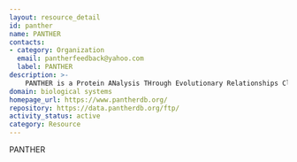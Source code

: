```yaml
---
layout: resource_detail
id: panther
name: PANTHER
contacts:
- category: Organization
  email: pantherfeedback@yahoo.com
  label: PANTHER
description: >-
    PANTHER is a Protein ANalysis THrough Evolutionary Relationships Classification System. The mission of the PANTHER knowledgebase is to support biomedical and other research by providing comprehensive information about the evolution of protein-coding gene families, particularly protein phylogeny, function and genetic variation impacting that function.
domain: biological systems
homepage_url: https://www.pantherdb.org/
repository: https://data.pantherdb.org/ftp/
activity_status: active
category: Resource
---
```


PANTHER
